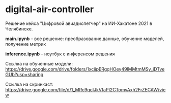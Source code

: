 # digital-air-controller
Решение кейса "Цифровой авиадиспетчер" на ИИ-Хакатоне 2021 в Челябинске.

__main.ipynb__ - все решение: преобразование данные, обучение моделей, получение метрик

__inference.ipynb__ - ноутбук с инференсом решения

Ссылка на обученные модели: https://drive.google.com/drive/folders/1xciipERgqHOey49lMMtmMSy_iDTveGUb?usp=sharing

Ссылка на скринкаст: https://drive.google.com/file/d/1_MRc9qcIJkVfaPI2CTomvAxh2FrZECAW/view
